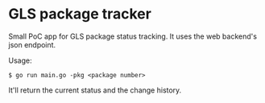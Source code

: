 # GLS package tracker

Small PoC app for GLS package status tracking.
It uses the web backend's json endpoint.

Usage:

```
$ go run main.go -pkg <package number>
```

It'll return the current status and the change history.
